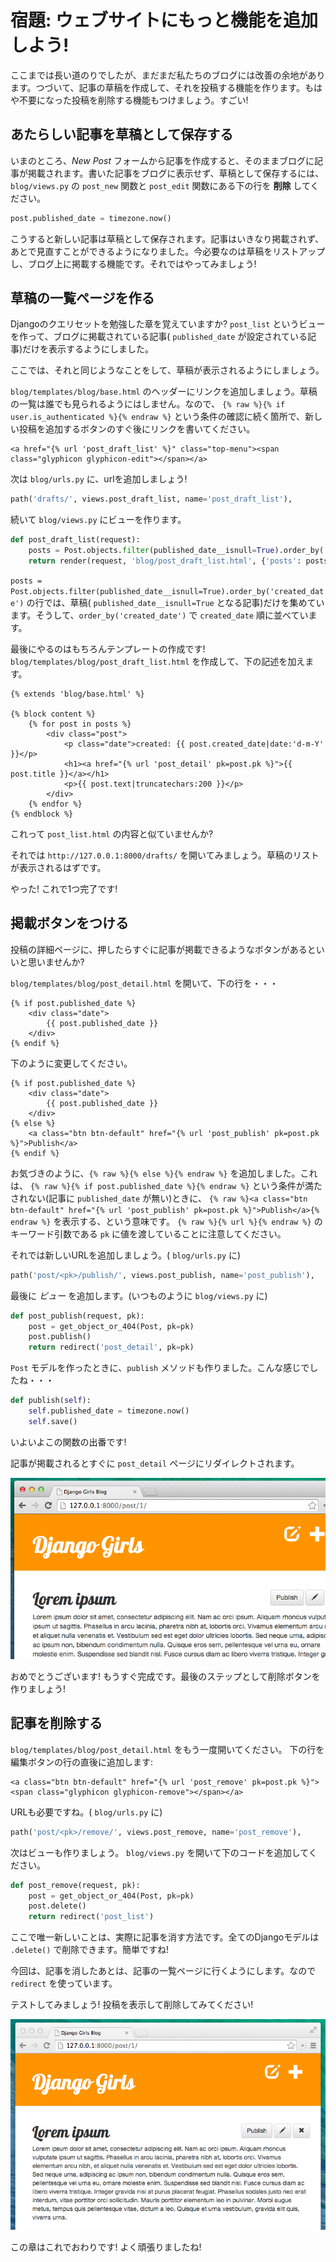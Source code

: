 # 宿題: ウェブサイトにもっと機能を追加しよう!

ここまでは長い道のりでしたが、まだまだ私たちのブログには改善の余地があります。つづいて、記事の草稿を作成して、それを投稿する機能を作ります。もはや不要になった投稿を削除する機能もつけましょう。すごい!

## あたらしい記事を草稿として保存する

いまのところ、*New Post* フォームから記事を作成すると、そのままブログに記事が掲載されます。書いた記事をブログに表示せず、草稿として保存するには、`blog/views.py` の `post_new` 関数と `post_edit` 関数にある下の行を **削除** してください。

```python
post.published_date = timezone.now()
```

こうすると新しい記事は草稿として保存されます。記事はいきなり掲載されず、あとで見直すことができるようになりました。今必要なのは草稿をリストアップし、ブログ上に掲載する機能です。それではやってみましょう!

## 草稿の一覧ページを作る

Djangoのクエリセットを勉強した章を覚えていますか? `post_list` というビューを作って、ブログに掲載されている記事( `published_date` が設定されている記事)だけを表示するようにしました。

ここでは、それと同じようなことをして、草稿が表示されるようにしましょう。

`blog/templates/blog/base.html` のヘッダーにリンクを追加しましょう。草稿の一覧は誰でも見られるようにはしません。なので、 `{% raw %}{% if user.is_authenticated %}{% endraw %}` という条件の確認に続く箇所で、新しい投稿を追加するボタンのすぐ後にリンクを書いてください。

```django
<a href="{% url 'post_draft_list' %}" class="top-menu"><span class="glyphicon glyphicon-edit"></span></a>
```

次は `blog/urls.py` に、urlを追加しましょう!

```python
path('drafts/', views.post_draft_list, name='post_draft_list'),
```

続いて `blog/views.py` にビューを作ります。

```python
def post_draft_list(request):
    posts = Post.objects.filter(published_date__isnull=True).order_by('created_date')
    return render(request, 'blog/post_draft_list.html', {'posts': posts})
```

`posts = Post.objects.filter(published_date__isnull=True).order_by('created_date')` の行では、草稿( `published_date__isnull=True` となる記事)だけを集めています。そうして、`order_by('created_date')` で `created_date` 順に並べています。

最後にやるのはもちろんテンプレートの作成です! `blog/templates/blog/post_draft_list.html` を作成して、下の記述を加えます。

```django
{% extends 'blog/base.html' %}

{% block content %}
    {% for post in posts %}
        <div class="post">
            <p class="date">created: {{ post.created_date|date:'d-m-Y' }}</p>
            <h1><a href="{% url 'post_detail' pk=post.pk %}">{{ post.title }}</a></h1>
            <p>{{ post.text|truncatechars:200 }}</p>
        </div>
    {% endfor %}
{% endblock %}
```

これって `post_list.html` の内容と似ていませんか?

それでは `http://127.0.0.1:8000/drafts/` を開いてみましょう。草稿のリストが表示されるはずです。

やった! これで1つ完了です!

## 掲載ボタンをつける

投稿の詳細ページに、押したらすぐに記事が掲載できるようなボタンがあるといいと思いませんか?

`blog/templates/blog/post_detail.html` を開いて、下の行を・・・

```django
{% if post.published_date %}
    <div class="date">
        {{ post.published_date }}
    </div>
{% endif %}
```

下のように変更してください。

```django
{% if post.published_date %}
    <div class="date">
        {{ post.published_date }}
    </div>
{% else %}
    <a class="btn btn-default" href="{% url 'post_publish' pk=post.pk %}">Publish</a>
{% endif %}
```

お気づきのように、`{% raw %}{% else %}{% endraw %}` を追加しました。これは、 `{% raw %}{% if post.published_date %}{% endraw %}` という条件が満たされない(記事に `published_date` が無い)ときに、 `{% raw %}<a class="btn btn-default" href="{% url 'post_publish' pk=post.pk %}">Publish</a>{% endraw %}` を表示する、という意味です。 `{% raw %}{% url %}{% endraw %}` のキーワード引数である `pk` に値を渡していることに注意してください。

それでは新しいURLを追加しましょう。( `blog/urls.py` に)

```python
path('post/<pk>/publish/', views.post_publish, name='post_publish'),
```

最後に *ビュー* を追加します。(いつものように `blog/views.py` に)

```python
def post_publish(request, pk):
    post = get_object_or_404(Post, pk=pk)
    post.publish()
    return redirect('post_detail', pk=pk)
```

`Post` モデルを作ったときに、`publish` メソッドも作りました。こんな感じでしたね・・・

```python
def publish(self):
    self.published_date = timezone.now()
    self.save()
```

いよいよこの関数の出番です!

記事が掲載されるとすぐに `post_detail` ページにリダイレクトされます。

![Publish button](images/publish2.png)

おめでとうございます! もうすぐ完成です。最後のステップとして削除ボタンを作りましょう!

## 記事を削除する

`blog/templates/blog/post_detail.html` をもう一度開いてください。
下の行を編集ボタンの行の直後に追加します:

```django
<a class="btn btn-default" href="{% url 'post_remove' pk=post.pk %}"><span class="glyphicon glyphicon-remove"></span></a>
```

URLも必要ですね。( `blog/urls.py` に)

```python
path('post/<pk>/remove/', views.post_remove, name='post_remove'),
```

次はビューも作りましょう。 `blog/views.py` を開いて下のコードを追加してください。

```python
def post_remove(request, pk):
    post = get_object_or_404(Post, pk=pk)
    post.delete()
    return redirect('post_list')
```

ここで唯一新しいことは、実際に記事を消す方法です。全てのDjangoモデルは `.delete()` で削除できます。簡単ですね!

今回は、記事を消したあとは、記事の一覧ページに行くようにします。なので `redirect` を使っています。

テストしてみましょう! 投稿を表示して削除してみてください!

![Delete button](images/delete3.png)

この章はこれでおわりです! よく頑張りましたね!
